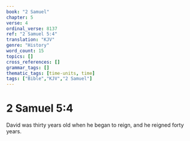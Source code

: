 ```yaml
---
book: "2 Samuel"
chapter: 5
verse: 4
ordinal_verse: 8137
ref: "2 Samuel 5:4"
translation: "KJV"
genre: "History"
word_count: 15
topics: []
cross_references: []
grammar_tags: []
thematic_tags: [time-units, time]
tags: ["Bible","KJV","2 Samuel"]
---
```


# 2 Samuel 5:4

David was thirty years old when he began to reign, and he reigned forty years.
